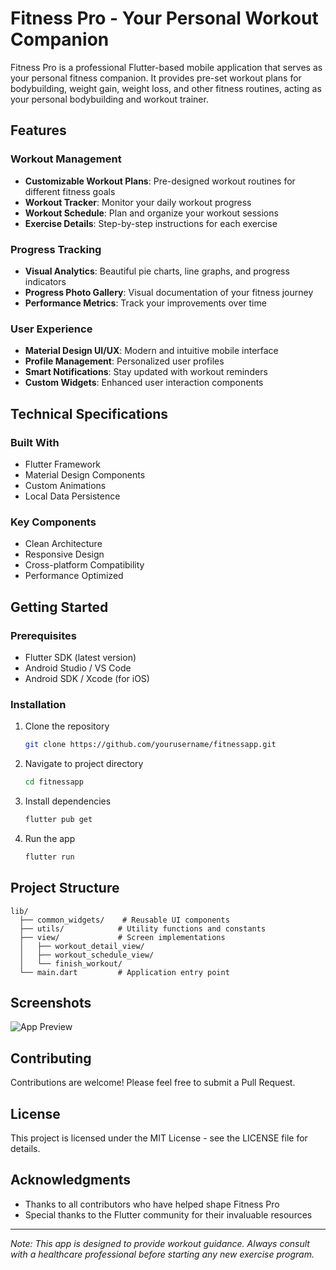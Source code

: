 # Fitness Pro - Your Personal Workout Companion

Fitness Pro is a professional Flutter-based mobile application that serves as your personal fitness companion. It provides pre-set workout plans for bodybuilding, weight gain, weight loss, and other fitness routines, acting as your personal bodybuilding and workout trainer.

## Features

### Workout Management
- **Customizable Workout Plans**: Pre-designed workout routines for different fitness goals
- **Workout Tracker**: Monitor your daily workout progress
- **Workout Schedule**: Plan and organize your workout sessions
- **Exercise Details**: Step-by-step instructions for each exercise

### Progress Tracking
- **Visual Analytics**: Beautiful pie charts, line graphs, and progress indicators
- **Progress Photo Gallery**: Visual documentation of your fitness journey
- **Performance Metrics**: Track your improvements over time

### User Experience
- **Material Design UI/UX**: Modern and intuitive mobile interface
- **Profile Management**: Personalized user profiles
- **Smart Notifications**: Stay updated with workout reminders
- **Custom Widgets**: Enhanced user interaction components

## Technical Specifications

### Built With
- Flutter Framework
- Material Design Components
- Custom Animations
- Local Data Persistence

### Key Components
- Clean Architecture
- Responsive Design
- Cross-platform Compatibility
- Performance Optimized

## Getting Started

### Prerequisites
- Flutter SDK (latest version)
- Android Studio / VS Code
- Android SDK / Xcode (for iOS)

### Installation
1. Clone the repository
   ```bash
   git clone https://github.com/yourusername/fitnessapp.git
   ```
2. Navigate to project directory
   ```bash
   cd fitnessapp
   ```
3. Install dependencies
   ```bash
   flutter pub get
   ```
4. Run the app
   ```bash
   flutter run
   ```

## Project Structure
```
lib/
  ├── common_widgets/    # Reusable UI components
  ├── utils/            # Utility functions and constants
  ├── view/             # Screen implementations
  │   ├── workout_detail_view/
  │   ├── workout_schedule_view/
  │   └── finish_workout/
  └── main.dart         # Application entry point
```

## Screenshots
![App Preview](fitness_app.png)

## Contributing
Contributions are welcome! Please feel free to submit a Pull Request.

## License
This project is licensed under the MIT License - see the LICENSE file for details.

## Acknowledgments
- Thanks to all contributors who have helped shape Fitness Pro
- Special thanks to the Flutter community for their invaluable resources

---
*Note: This app is designed to provide workout guidance. Always consult with a healthcare professional before starting any new exercise program.*
